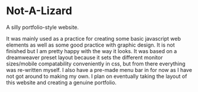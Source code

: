 # Not-A-Lizard
A silly portfolio-style website.

It was mainly used as a practice for creating some basic javascript web elements as well as some good practice with graphic design. It is not finished but I am pretty happy with the way it looks. It was based on a dreamweaver preset layout because it sets the different monitor sizes/mobile compatability conveniently in css, but from there everything was re-written myself. I also have a pre-made menu bar in for now as I have not got around to making my own. I plan on eventually taking the layout of this website and creating a genuine portfolio.
